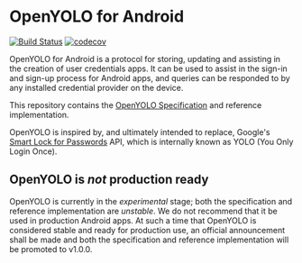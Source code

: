 # OpenYOLO for Android

[![Build Status](https://www.bitrise.io/app/e7b1a2bcce9d787c.svg?token=kvggLFAJ-Tx48g6I671NSg)](https://www.bitrise.io/app/e7b1a2bcce9d787c)
[![codecov](https://codecov.io/gh/openid/OpenYOLO-Android/branch/master/graph/badge.svg)](https://codecov.io/gh/openid/OpenYOLO-Android)

OpenYOLO for Android is a protocol for storing, updating and assisting in the 
creation of user credentials apps. It can be used to assist in the sign-in 
and sign-up process for Android apps, and queries can be responded to by 
any installed credential provider on the device.

This repository contains the
[OpenYOLO Specification](https://github.com/openid/OpenYOLO-Android/tree/master/spec/en) and
reference implementation.

OpenYOLO is inspired by, and ultimately intended to replace, Google's
[Smart Lock for Passwords][yolo] API, which is
internally known as YOLO (You Only Login Once).

## OpenYOLO is *not* production ready

OpenYOLO is currently in the *experimental* stage; both the specification and
reference implementation are *unstable*. We do not recommend that it be used
in production Android apps. At such a time that OpenYOLO is considered stable
and ready for production use, an official announcement shall be made and both
the specification and reference implementation will be promoted to v1.0.0.

[yolo]: https://developers.google.com/identity/smartlock-passwords/android/
